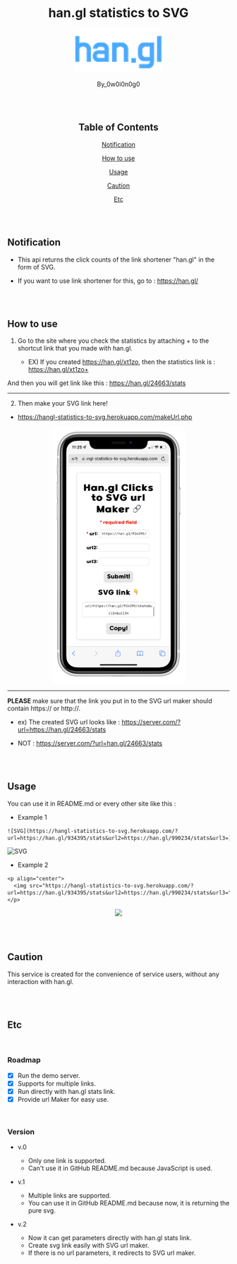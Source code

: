 <div align="center">

# han.gl statistics to SVG

<p align="center">
  <img src="./img/logo.png" width="200"/>
</p>

By_0w0i0n0g0

<br>
<br>

## Table of Contents

[Notification](#notification)

[How to use](#how-to-use)

[Usage](#usage)

[Caution](#caution)

[Etc](#etc)

</div>

<br>
<br>

## Notification

- This api returns the click counts of the link shortener "han.gl" in the form of SVG.

- If you want to use link shortener for this, go to : https://han.gl/


<br>
<br>

## How to use

1. Go to the site where you check the statistics by attaching + to the shortcut link that you made with han.gl.

    - EX) If you created https://han.gl/xt1zo, then the statistics link is : https://han.gl/xt1zo+

And then you will get link like this : https://han.gl/24663/stats

---

2. Then make your SVG link here!

  - https://hangl-statistics-to-svg.herokuapp.com/makeUrl.php

<p align="center">
  <img src="./img/1.png" width="300"/>
</p>

---

__PLEASE__ make sure that the link you put in to the SVG url maker should contain https:// or http://.

  - ex) The created SVG url looks like : https://server.com/?url=https://han.gl/24663/stats

  - NOT : https://server.com/?url=han.gl/24663/stats

<br>
<br>

## Usage
You can use it in README.md or every other site like this :

- Example 1

```
![SVG](https://hangl-statistics-to-svg.herokuapp.com/?url=https://han.gl/934395/stats&url2=https://han.gl/990234/stats&url3=)
```

![SVG](https://hangl-statistics-to-svg.herokuapp.com/?url=https://han.gl/934395/stats&url2=https://han.gl/990234/stats&url3=)


- Example 2

```
<p align="center">
  <img src="https://hangl-statistics-to-svg.herokuapp.com/?url=https://han.gl/934395/stats&url2=https://han.gl/990234/stats&url3="/>
</p>
```

<p align="center">
  <img src="https://hangl-statistics-to-svg.herokuapp.com/?url=https://han.gl/934395/stats&url2=https://han.gl/990234/stats&url3="/>
</p>

<br>
<br>

## Caution

This service is created for the convenience of service users, without any interaction with han.gl.

<br>
<br>

## Etc

<br>

### Roadmap

- [X] Run the demo server.
- [X] Supports for multiple links.
- [X] Run directly with han.gl stats link.
- [X] Provide url Maker for easy use.

<br>

### Version

- v.0
  - Only one link is supported.
  - Can't use it in GitHub README.md because JavaScript is used.

- v.1
  - Multiple links are supported.
  - You can use it in GitHub README.md because now, it is returning the pure svg.

- v.2
  - Now it can get parameters directly with han.gl stats link.
  - Create svg link easily with SVG url maker.
  - If there is no url parameters, it redirects to SVG url maker.
